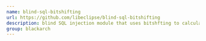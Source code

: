 ```yaml
---
name: blind-sql-bitshifting
url: https://github.com/libeclipse/blind-sql-bitshifting
description: blind SQL injection module that uses bitshfting to calculate characters. URL : https://github.com/libeclipse/blind-sql-bitshifting Groups : blackarch blackarch-exploitation
group: blackarch
---
```


